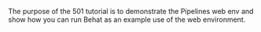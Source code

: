 The purpose of the 501 tutorial is to demonstrate the Pipelines web env and show how you can run Behat as an example use of the web environment.
